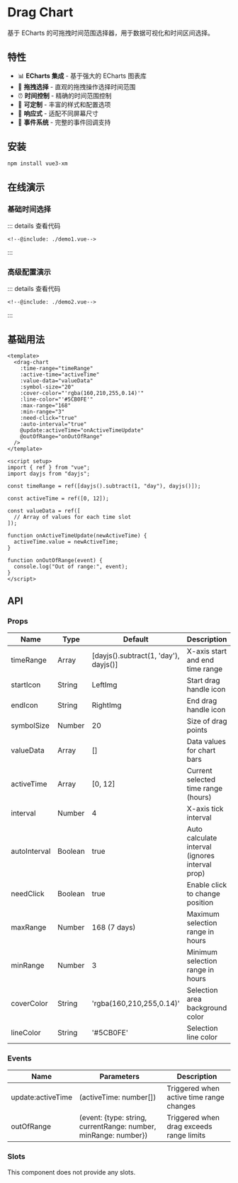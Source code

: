 # Drag Chart

基于 ECharts 的可拖拽时间范围选择器，用于数据可视化和时间区间选择。

## 特性

- 📊 **ECharts 集成** - 基于强大的 ECharts 图表库
- 🎯 **拖拽选择** - 直观的拖拽操作选择时间范围
- ⏰ **时间控制** - 精确的时间范围控制
- 🎨 **可定制** - 丰富的样式和配置选项
- 📱 **响应式** - 适配不同屏幕尺寸
- 🔧 **事件系统** - 完整的事件回调支持

## 安装

```bash
npm install vue3-xm
```

## 在线演示

### 基础时间选择

<script setup>
import Demo1 from './demo1.vue'
import Demo2 from './demo2.vue'
</script>

<Demo1 />

::: details 查看代码

```vue
<!--@include: ./demo1.vue-->
```

:::

### 高级配置演示

<Demo2 />

::: details 查看代码

```vue
<!--@include: ./demo2.vue-->
```

:::

## 基础用法

```vue
<template>
  <drag-chart
    :time-range="timeRange"
    :active-time="activeTime"
    :value-data="valueData"
    :symbol-size="20"
    :cover-color="'rgba(160,210,255,0.14)'"
    :line-color="'#5CB0FE'"
    :max-range="168"
    :min-range="3"
    :need-click="true"
    :auto-interval="true"
    @update:activeTime="onActiveTimeUpdate"
    @outOfRange="onOutOfRange"
  />
</template>

<script setup>
import { ref } from "vue";
import dayjs from "dayjs";

const timeRange = ref([dayjs().subtract(1, "day"), dayjs()]);

const activeTime = ref([0, 12]);

const valueData = ref([
  // Array of values for each time slot
]);

function onActiveTimeUpdate(newActiveTime) {
  activeTime.value = newActiveTime;
}

function onOutOfRange(event) {
  console.log("Out of range:", event);
}
</script>
```

## API

### Props

| Name         | Type    | Default                               | Description                                     |
| ------------ | ------- | ------------------------------------- | ----------------------------------------------- |
| timeRange    | Array   | [dayjs().subtract(1, 'day'), dayjs()] | X-axis start and end time range                 |
| startIcon    | String  | LeftImg                               | Start drag handle icon                          |
| endIcon      | String  | RightImg                              | End drag handle icon                            |
| symbolSize   | Number  | 20                                    | Size of drag points                             |
| valueData    | Array   | []                                    | Data values for chart bars                      |
| activeTime   | Array   | [0, 12]                               | Current selected time range (hours)             |
| interval     | Number  | 4                                     | X-axis tick interval                            |
| autoInterval | Boolean | true                                  | Auto calculate interval (ignores interval prop) |
| needClick    | Boolean | true                                  | Enable click to change position                 |
| maxRange     | Number  | 168 (7 days)                          | Maximum selection range in hours                |
| minRange     | Number  | 3                                     | Minimum selection range in hours                |
| coverColor   | String  | 'rgba(160,210,255,0.14)'              | Selection area background color                 |
| lineColor    | String  | '#5CB0FE'                             | Selection line color                            |

### Events

| Name              | Parameters                                                      | Description                              |
| ----------------- | --------------------------------------------------------------- | ---------------------------------------- |
| update:activeTime | (activeTime: number[])                                          | Triggered when active time range changes |
| outOfRange        | (event: {type: string, currentRange: number, minRange: number}) | Triggered when drag exceeds range limits |

### Slots

This component does not provide any slots.

